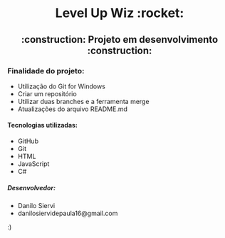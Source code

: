 <h1 align="center"> Level Up Wiz :rocket: </h1>
<h2 align="center"> 
    :construction:  Projeto em desenvolvimento  :construction:
</h2>
<h3> Finalidade do projeto: </h3>
<ul>
    <li> Utilização do Git for Windows </li>
    <li> Criar um repositório </li>
    <li> Utilizar duas branches e a ferramenta merge </li>
    <li> Atualizações do arquivo README.md </li>
</ul>
<h4> Tecnologias utilizadas: </h4>
<ul>
    <li> GitHub </li>
    <li> Git </li>
    <li> HTML </li>
    <li> JavaScript </li>
    <li> C# </li>
</ul>
<h5> Desenvolvedor: </h5>
<ul>
    <li> Danilo Siervi </li>
    <li> danilosiervidepaula16@gmail.com </li>
 </ul>
 
:)
